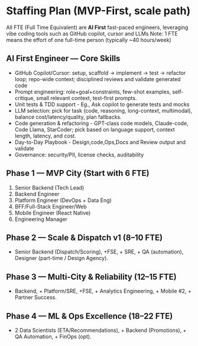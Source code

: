 # Staffing Plan (MVP-First, scale path)

All FTE (Full Time Equivalent) are **AI First** fast-paced engineers, leveraging vibe coding tools such as GitHub copilot, cursor and LLMs
Note: 1 FTE means the effort of one full-time person (typically ~40 hours/week)

## AI First Engineer — Core Skills
 - GitHub Copilot/Cursor: setup, scaffold → implement → test → refactor loop; repo-wide context; disciplined reviews and validate generated code
 - Prompt engineering: role+goal+constraints, few-shot examples, self-critique, small relevant context, test-first prompts.
 - Unit tests & TDD support - Eg., Ask copilot to generate tests and mocks
 - LLM selection: pick for task (code, reasoning, long-context, multimodal), balance cost/latency/quality, plan fallbacks.
 - Code generation & refactoring - GPT-class code models, Claude-code, Code Llama, StarCoder; pick based on language support, context length, latency, and cost.
 - Day-to-Day Playbook - Design,code,Ops,Docs and Review output and validate
 - Governance: security/PII, license checks, auditability

## Phase 1 — MVP City (Start with 6 FTE)
1. Senior Backend (Tech Lead)
2. Backend Engineer
3. Platform Engineer (DevOps + Data Eng)
4. BFF/Full-Stack Engineer/Web
5. Mobile Engineer (React Native)
6. Engineering Manager

## Phase 2 — Scale & Dispatch v1 (8–10 FTE)
+ Senior Backend (Dispatch/Scoring), +FSE, + SRE, + QA (automation), Designer (part-time / Design Agency).

## Phase 3 — Multi-City & Reliability (12–15 FTE)
+ Backend, + Platform/SRE, +FSE, + Analytics Engineering, + Mobile #2, + Partner Success.

## Phase 4 — ML & Ops Excellence (18–22 FTE)
+ 2 Data Scientists (ETA/Recommendations), + Backend (Promotions), + QA Automation, + FinOps (opt).

